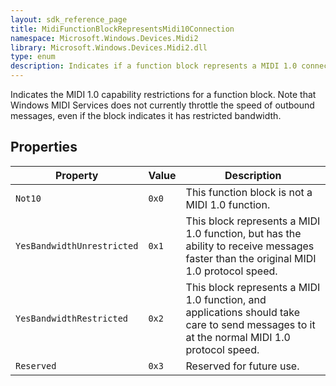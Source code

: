 ```yaml
---
layout: sdk_reference_page
title: MidiFunctionBlockRepresentsMidi10Connection
namespace: Microsoft.Windows.Devices.Midi2
library: Microsoft.Windows.Devices.Midi2.dll
type: enum
description: Indicates if a function block represents a MIDI 1.0 connection on the device
---
```


Indicates the MIDI 1.0 capability restrictions for a function block. Note that Windows MIDI Services does not currently throttle the speed of outbound messages, even if the block indicates it has restricted bandwidth.

## Properties

| Property | Value | Description |
| -------- | ------- | ------ |
| `Not10` | `0x0` | This function block is not a MIDI 1.0 function. |
| `YesBandwidthUnrestricted` | `0x1` | This block represents a MIDI 1.0 function, but has the ability to receive messages faster than the original MIDI 1.0 protocol speed. |
| `YesBandwidthRestricted` | `0x2` | This block represents a MIDI 1.0 function, and applications should take care to send messages to it at the normal MIDI 1.0 protocol speed. |
| `Reserved` | `0x3` | Reserved for future use. |
